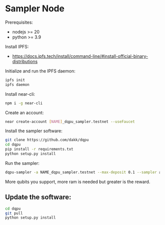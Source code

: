 # Sampler Node

Prerequisites:
- nodejs >= 20
- python >= 3.9


Install IPFS:

- https://docs.ipfs.tech/install/command-line/#install-official-binary-distributions

Initialize and run the IPFS daemon:

```bash
ipfs init
ipfs daemon
```

Install near-cli:

```bash
npm i -g near-cli
```

Create an account:

```bash
near create-account [NAME]_dqpu_sampler.testnet --useFaucet
```

Install the sampler software:

```bash
git clone https://github.com/dakk/dqpu
cd dqpu
pip install -r requirements.txt
python setup.py install
```

Run the sampler:

```bash
dqpu-sampler -a NAME_dqpu_sampler.testnet --max-deposit 0.1 --sampler aersimulator --max-qubits 21
```

More qubits you support, more ram is needed but greater is the reward.


## Update the software:

```bash
cd dqpu
git pull
python setup.py install
```
